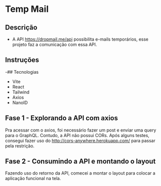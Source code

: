 # Temp Mail

## Descrição
- A API  https://dropmail.me/api possibilita e-mails temporários, esse projeto faz a comunicação com essa API.

## Instruções

-## Tecnologias
- Vite
- React
- Tailwind
- Axios
- NanoID

## Fase 1 - Explorando a API com axios

Pra acessar com o axios, foi necessário fazer um post e enviar uma query para o GraphQL. Contudo, a API não possui CORs. Após alguns testes, consegui fazer uso do http://cors-anywhere.herokuapp.com/ para passar pela restrição.

## Fase 2 - Consumindo a API e montando o layout

Fazendo uso do retorno da API, comecei a montar o layout para colocar a aplicação funcional na tela.

